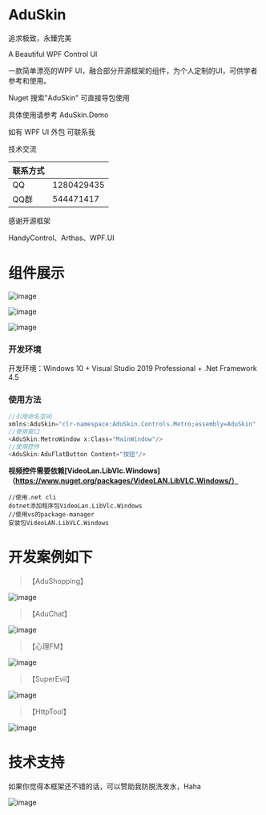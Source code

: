 # AduSkin
追求极致，永臻完美

A Beautiful WPF Control UI

一款简单漂亮的WPF UI，融合部分开源框架的组件，为个人定制的UI，可供学者参考和使用。

Nuget 搜索"AduSkin" 可直接导包使用

具体使用请参考 AduSkin.Demo

如有 WPF UI 外包 可联系我

技术交流

|联系方式||
|---|---
|QQ|1280429435
|QQ群|544471417

感谢开源框架

HandyControl、Arthas、WPF.UI

# 组件展示

![image](https://github.com/aduskin/AduSkin/blob/master/screenshot/Cover%20(2).png)

![image](https://github.com/aduskin/AduSkin/blob/master/screenshot/Cover%20(1).png)

![image](https://github.com/aduskin/AduSkin/blob/master/screenshot/Cover%20(3).png)

### 开发环境

开发环境：Windows 10  +  Visual Studio 2019 Professional  +  .Net Framework 4.5

### 使用方法

```c
//引用命名空间
xmlns:AduSkin="clr-namespace:AduSkin.Controls.Metro;assembly=AduSkin" 
//使用窗口
<AduSkin:MetroWindow x:Class="MainWindow"/>
//使用控件
<AduSkin:AduFlatButton Content="按钮"/>
```
**视频控件需要依赖[VideoLan.LibVlc.Windows]（https://www.nuget.org/packages/VideoLAN.LibVLC.Windows/）**
```
//使用.net cli
dotnet添加程序包VideoLan.LibVlc.Windows
//使用vs的package-manager
安装包VideoLAN.LibVLC.Windows 
```

# 开发案例如下

> 【AduShopping】

![image](https://github.com/aduskin/AduSkin/blob/master/screenshot/project/AduShopping.gif)

> 【AduChat】

![image](https://github.com/aduskin/AduSkin/blob/master/screenshot/project/aduchat.gif)

> 【心理FM】

![image](https://github.com/aduskin/AduSkin/blob/master/screenshot/project/Shadow.png)

> 【SuperEvil】

![image](https://github.com/aduskin/AduSkin/blob/master/screenshot/project/SuperEvil.png)

> 【HttpTool】

![image](https://github.com/aduskin/HttpTool/blob/master/ScreenShot/cover.png)

# 技术支持
如果你觉得本框架还不错的话，可以赞助我防脱洗发水，Haha

![image](https://github.com/aduskin/AduSkin/blob/master/screenshot/other/zhifu.jpg)

